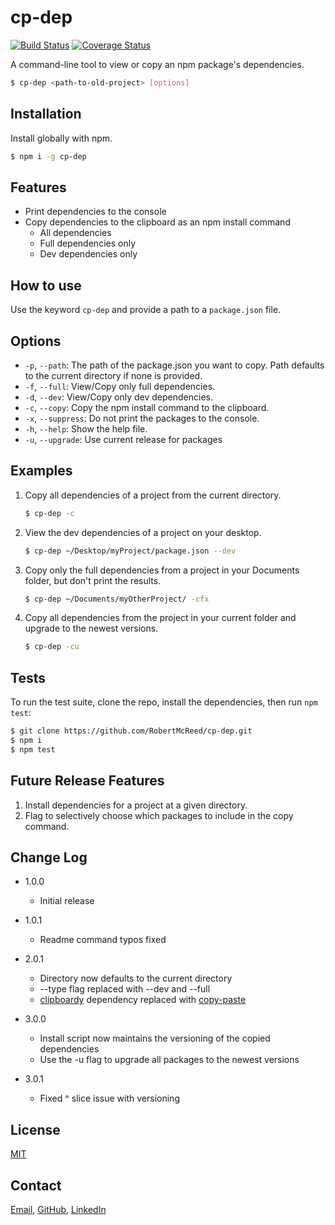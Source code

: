 # cp-dep 

[![Build Status](https://travis-ci.org/RobertMcReed/cp-dep.svg?branch=master)](https://travis-ci.org/RobertMcReed/cp-dep)
[![Coverage Status](https://coveralls.io/repos/github/RobertMcReed/cp-dep/badge.svg?branch=master)](https://coveralls.io/github/RobertMcReed/cp-dep?branch=master)

A command-line tool to view or copy an npm package's dependencies.

```bash
$ cp-dep <path-to-old-project> [options]
```

## Installation

Install globally with npm.

```bash
$ npm i -g cp-dep
```

## Features

  * Print dependencies to the console
  * Copy dependencies to the clipboard as an npm install command
      * All dependencies
      * Full dependencies only
      * Dev dependencies only

## How to use

Use the keyword `cp-dep` and provide a path to a `package.json` file.
## Options

  * `-p`, `--path`: The path of the package.json you want to copy. Path defaults to the current directory if none is provided.
  * `-f`, `--full`: View/Copy only full dependencies.
  * `-d`, `--dev`: View/Copy only dev dependencies.
  * `-c`, `--copy`: Copy the npm install command to the clipboard.
  * `-x`, `--suppress`: Do not print the packages to the console.
  * `-h`, `--help`: Show the help file.
  * `-u`, `--upgrade`: Use current release for packages

## Examples

1. Copy all dependencies of a project from the current directory.
    ```bash
    $ cp-dep -c
    ```

1. View the dev dependencies of a project on your desktop.
    ```bash
    $ cp-dep ~/Desktop/myProject/package.json --dev
    ```
    
1. Copy only the full dependencies from a project in your Documents folder, but don't print the results.
    ```bash
    $ cp-dep ~/Documents/myOtherProject/ -cfx
    ```
    
1. Copy all dependencies from the project in your current folder and upgrade to the newest versions.
    ```bash
    $ cp-dep -cu
    ```

## Tests

  To run the test suite, clone the repo, install the dependencies, then run `npm test`:

```bash
$ git clone https://github.com/RobertMcReed/cp-dep.git
$ npm i
$ npm test
```

## Future Release Features

1. Install dependencies for a project at a given directory.
2. Flag to selectively choose which packages to include in the copy command.

## Change Log

- 1.0.0
    - Initial release

- 1.0.1
    - Readme command typos fixed

- 2.0.1
    - Directory now defaults to the current directory
    - --type flag replaced with --dev and --full
    - [clipboardy](https://www.npmjs.com/package/clipboardy) dependency replaced with [copy-paste](https://www.npmjs.com/package/copy-paste)

- 3.0.0
    - Install script now maintains the versioning of the copied dependencies
    - Use the -u flag to upgrade all packages to the newest versions

- 3.0.1
    - Fixed ^ slice issue with versioning

## License

[MIT](LICENSE)

## Contact

[Email](robert.mc.reed@gmail.com), [GitHub](https://github.com/RobertMcReed), [LinkedIn](https://www.linkedin.com/in/robertmcreed/)
